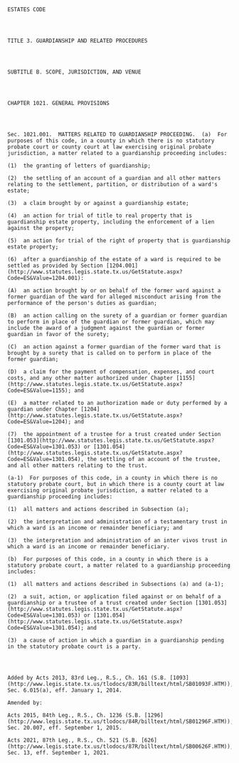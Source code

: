 ﻿
    
    
    	
    					
    
    
    ESTATES CODE
    
      
    
    
    TITLE 3. GUARDIANSHIP AND RELATED PROCEDURES
    
      
    
    
    SUBTITLE B. SCOPE, JURISDICTION, AND VENUE
    
      
    
    
    CHAPTER 1021. GENERAL PROVISIONS
    
      
    
    
    Sec. 1021.001.  MATTERS RELATED TO GUARDIANSHIP PROCEEDING.  (a)  For purposes of this code, in a county in which there is no statutory probate court or county court at law exercising original probate jurisdiction, a matter related to a guardianship proceeding includes:
    
    (1)  the granting of letters of guardianship;
    
    (2)  the settling of an account of a guardian and all other matters relating to the settlement, partition, or distribution of a ward's estate;
    
    (3)  a claim brought by or against a guardianship estate;
    
    (4)  an action for trial of title to real property that is guardianship estate property, including the enforcement of a lien against the property;
    
    (5)  an action for trial of the right of property that is guardianship estate property;
    
    (6)  after a guardianship of the estate of a ward is required to be settled as provided by Section [1204.001](http://www.statutes.legis.state.tx.us/GetStatute.aspx?Code=ES&Value=1204.001):
    
    (A)  an action brought by or on behalf of the former ward against a former guardian of the ward for alleged misconduct arising from the performance of the person's duties as guardian;
    
    (B)  an action calling on the surety of a guardian or former guardian to perform in place of the guardian or former guardian, which may include the award of a judgment against the guardian or former guardian in favor of the surety;
    
    (C)  an action against a former guardian of the former ward that is brought by a surety that is called on to perform in place of the former guardian;
    
    (D)  a claim for the payment of compensation, expenses, and court costs, and any other matter authorized under Chapter [1155](http://www.statutes.legis.state.tx.us/GetStatute.aspx?Code=ES&Value=1155); and
    
    (E)  a matter related to an authorization made or duty performed by a guardian under Chapter [1204](http://www.statutes.legis.state.tx.us/GetStatute.aspx?Code=ES&Value=1204); and
    
    (7)  the appointment of a trustee for a trust created under Section [1301.053](http://www.statutes.legis.state.tx.us/GetStatute.aspx?Code=ES&Value=1301.053) or [1301.054](http://www.statutes.legis.state.tx.us/GetStatute.aspx?Code=ES&Value=1301.054), the settling of an account of the trustee, and all other matters relating to the trust.
    
    (a-1)  For purposes of this code, in a county in which there is no statutory probate court, but in which there is a county court at law exercising original probate jurisdiction, a matter related to a guardianship proceeding includes:
    
    (1)  all matters and actions described in Subsection (a);
    
    (2)  the interpretation and administration of a testamentary trust in which a ward is an income or remainder beneficiary; and
    
    (3)  the interpretation and administration of an inter vivos trust in which a ward is an income or remainder beneficiary.
    
    (b)  For purposes of this code, in a county in which there is a statutory probate court, a matter related to a guardianship proceeding includes:
    
    (1)  all matters and actions described in Subsections (a) and (a-1);
    
    (2)  a suit, action, or application filed against or on behalf of a guardianship or a trustee of a trust created under Section [1301.053](http://www.statutes.legis.state.tx.us/GetStatute.aspx?Code=ES&Value=1301.053) or [1301.054](http://www.statutes.legis.state.tx.us/GetStatute.aspx?Code=ES&Value=1301.054); and
    
    (3)  a cause of action in which a guardian in a guardianship pending in the statutory probate court is a party.
    
    
    
    
    Added by Acts 2013, 83rd Leg., R.S., Ch. 161 (S.B. [1093](http://www.legis.state.tx.us/tlodocs/83R/billtext/html/SB01093F.HTM)), Sec. 6.015(a), eff. January 1, 2014.
    
    Amended by: 
    
    Acts 2015, 84th Leg., R.S., Ch. 1236 (S.B. [1296](http://www.legis.state.tx.us/tlodocs/84R/billtext/html/SB01296F.HTM)), Sec. 20.007, eff. September 1, 2015.
    
    Acts 2021, 87th Leg., R.S., Ch. 521 (S.B. [626](http://www.legis.state.tx.us/tlodocs/87R/billtext/html/SB00626F.HTM)), Sec. 13, eff. September 1, 2021.
    
    
    
    
    				
